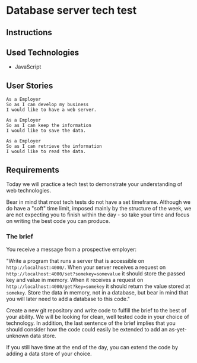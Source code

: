 # Database server tech test


## Instructions

## Used Technologies
* JavaScript

## User Stories

```
As a Employer
So as I can develop my business
I would like to have a web server.
```

```
As a Employer
So as I can keep the information
I would like to save the data.
```

```
As a Employer
So as I can retrieve the information
I would like to read the data.
```

## Requirements

Today we will practice a tech test to demonstrate your understanding of web technologies.

Bear in mind that most tech tests do not have a set timeframe. Although we do have a "soft" time limit, imposed mainly by the structure of the week, we are not expecting you to finish within the day - so take your time and focus on writing the best code you can produce.

### The brief

You receive a message from a prospective employer:

"Write a program that runs a server that is accessible on `http://localhost:4000/`. When your server receives a request on `http://localhost:4000/set?somekey=somevalue` it should store the passed key and value in memory. When it receives a request on `http://localhost:4000/get?key=somekey` it should return the value stored at `somekey`. Store the data in memory, not in a database, but bear in mind that you will later need to add a database to this code."

Create a new git repository and write code to fulfill the brief to the best of your ability. We will be looking for clean, well tested code in your choice of technology. In addition, the last sentence of the brief implies that you should consider how the code could easily be extended to add an as-yet-unknown data store.

If you still have time at the end of the day, you can extend the code by adding a data store of your choice.
